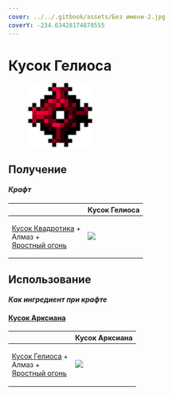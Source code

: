 ```yaml
---
cover: ../../.gitbook/assets/Без имени-2.jpg
coverY: -234.63428174878555
---
```


# Кусок Гелиоса

<figure><img src="../../.gitbook/assets/heliosis_lump_128.png" alt=""><figcaption></figcaption></figure>

## Получение

#### _Крафт_

|                                                                                                                   |  Кусок Гелиоса                                |
| ----------------------------------------------------------------------------------------------------------------- | --------------------------------------------- |
| <p><a href="quadrotic_lump.md">Кусок Квадротика</a> +<br>Алмаз +<br><a href="fury_fire.md">Яростный огонь</a></p> | ![](../../.gitbook/assets/heliosis\_lump.png) |

## Использование

#### _Как ингредиент при крафте_

#### [Кусок Арксиана](arksiane_lump.md)

|                                                                                                               |  Кусок Арксиана                               |
| ------------------------------------------------------------------------------------------------------------- | --------------------------------------------- |
| <p><a href="heliosis_lump.md">Кусок Гелиоса</a> +<br>Алмаз +<br><a href="fury_fire.md">Яростный огонь</a></p> | ![](../../.gitbook/assets/arksiane\_lump.png) |

